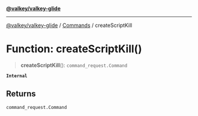 [**@valkey/valkey-glide**](../../README.md)

***

[@valkey/valkey-glide](../../modules.md) / [Commands](../README.md) / createScriptKill

# Function: createScriptKill()

> **createScriptKill**(): `command_request.Command`

**`Internal`**

## Returns

`command_request.Command`
